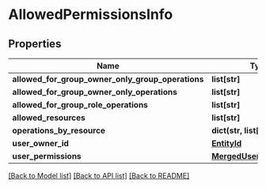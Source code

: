 # AllowedPermissionsInfo

## Properties
Name | Type | Description | Notes
------------ | ------------- | ------------- | -------------
**allowed_for_group_owner_only_group_operations** | **list[str]** |  | [optional] 
**allowed_for_group_owner_only_operations** | **list[str]** |  | [optional] 
**allowed_for_group_role_operations** | **list[str]** |  | [optional] 
**allowed_resources** | **list[str]** |  | [optional] 
**operations_by_resource** | **dict(str, list[str])** |  | [optional] 
**user_owner_id** | [**EntityId**](EntityId.md) |  | [optional] 
**user_permissions** | [**MergedUserPermissions**](MergedUserPermissions.md) |  | [optional] 

[[Back to Model list]](../README.md#documentation-for-models) [[Back to API list]](../README.md#documentation-for-api-endpoints) [[Back to README]](../README.md)

